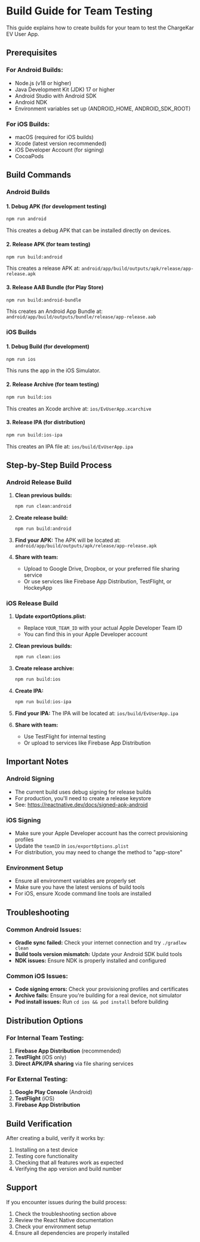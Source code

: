 # Build Guide for Team Testing

This guide explains how to create builds for your team to test the ChargeKar EV User App.

## Prerequisites

### For Android Builds:
- Node.js (v18 or higher)
- Java Development Kit (JDK) 17 or higher
- Android Studio with Android SDK
- Android NDK
- Environment variables set up (ANDROID_HOME, ANDROID_SDK_ROOT)

### For iOS Builds:
- macOS (required for iOS builds)
- Xcode (latest version recommended)
- iOS Developer Account (for signing)
- CocoaPods

## Build Commands

### Android Builds

#### 1. Debug APK (for development testing)
```bash
npm run android
```
This creates a debug APK that can be installed directly on devices.

#### 2. Release APK (for team testing)
```bash
npm run build:android
```
This creates a release APK at: `android/app/build/outputs/apk/release/app-release.apk`

#### 3. Release AAB Bundle (for Play Store)
```bash
npm run build:android-bundle
```
This creates an Android App Bundle at: `android/app/build/outputs/bundle/release/app-release.aab`

### iOS Builds

#### 1. Debug Build (for development)
```bash
npm run ios
```
This runs the app in the iOS Simulator.

#### 2. Release Archive (for team testing)
```bash
npm run build:ios
```
This creates an Xcode archive at: `ios/EvUserApp.xcarchive`

#### 3. Release IPA (for distribution)
```bash
npm run build:ios-ipa
```
This creates an IPA file at: `ios/build/EvUserApp.ipa`

## Step-by-Step Build Process

### Android Release Build

1. **Clean previous builds:**
   ```bash
   npm run clean:android
   ```

2. **Create release build:**
   ```bash
   npm run build:android
   ```

3. **Find your APK:**
   The APK will be located at: `android/app/build/outputs/apk/release/app-release.apk`

4. **Share with team:**
   - Upload to Google Drive, Dropbox, or your preferred file sharing service
   - Or use services like Firebase App Distribution, TestFlight, or HockeyApp

### iOS Release Build

1. **Update exportOptions.plist:**
   - Replace `YOUR_TEAM_ID` with your actual Apple Developer Team ID
   - You can find this in your Apple Developer account

2. **Clean previous builds:**
   ```bash
   npm run clean:ios
   ```

3. **Create release archive:**
   ```bash
   npm run build:ios
   ```

4. **Create IPA:**
   ```bash
   npm run build:ios-ipa
   ```

5. **Find your IPA:**
   The IPA will be located at: `ios/build/EvUserApp.ipa`

6. **Share with team:**
   - Use TestFlight for internal testing
   - Or upload to services like Firebase App Distribution

## Important Notes

### Android Signing
- The current build uses debug signing for release builds
- For production, you'll need to create a release keystore
- See: https://reactnative.dev/docs/signed-apk-android

### iOS Signing
- Make sure your Apple Developer account has the correct provisioning profiles
- Update the `teamID` in `ios/exportOptions.plist`
- For distribution, you may need to change the method to "app-store"

### Environment Setup
- Ensure all environment variables are properly set
- Make sure you have the latest versions of build tools
- For iOS, ensure Xcode command line tools are installed

## Troubleshooting

### Common Android Issues:
- **Gradle sync failed:** Check your internet connection and try `./gradlew clean`
- **Build tools version mismatch:** Update your Android SDK build tools
- **NDK issues:** Ensure NDK is properly installed and configured

### Common iOS Issues:
- **Code signing errors:** Check your provisioning profiles and certificates
- **Archive fails:** Ensure you're building for a real device, not simulator
- **Pod install issues:** Run `cd ios && pod install` before building

## Distribution Options

### For Internal Team Testing:
1. **Firebase App Distribution** (recommended)
2. **TestFlight** (iOS only)
3. **Direct APK/IPA sharing** via file sharing services

### For External Testing:
1. **Google Play Console** (Android)
2. **TestFlight** (iOS)
3. **Firebase App Distribution**

## Build Verification

After creating a build, verify it works by:
1. Installing on a test device
2. Testing core functionality
3. Checking that all features work as expected
4. Verifying the app version and build number

## Support

If you encounter issues during the build process:
1. Check the troubleshooting section above
2. Review the React Native documentation
3. Check your environment setup
4. Ensure all dependencies are properly installed
